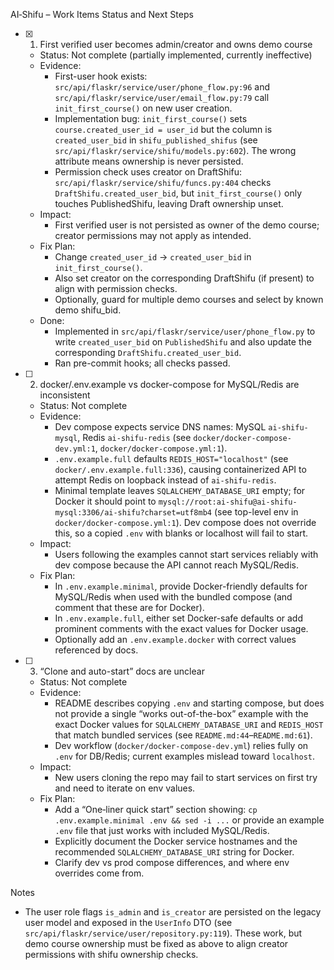 AI‑Shifu – Work Items Status and Next Steps

- [x] 1) First verified user becomes admin/creator and owns demo course
  - Status: Not complete (partially implemented, currently ineffective)
  - Evidence:
    - First-user hook exists: `src/api/flaskr/service/user/phone_flow.py:96` and `src/api/flaskr/service/user/email_flow.py:79` call `init_first_course()` on new user creation.
    - Implementation bug: `init_first_course()` sets `course.created_user_id = user_id` but the column is `created_user_bid` in `shifu_published_shifus` (see `src/api/flaskr/service/shifu/models.py:602`). The wrong attribute means ownership is never persisted.
    - Permission check uses creator on DraftShifu: `src/api/flaskr/service/shifu/funcs.py:404` checks `DraftShifu.created_user_bid`, but `init_first_course()` only touches PublishedShifu, leaving Draft ownership unset.
  - Impact:
    - First verified user is not persisted as owner of the demo course; creator permissions may not apply as intended.
  - Fix Plan:
    - Change `created_user_id` -> `created_user_bid` in `init_first_course()`.
    - Also set creator on the corresponding DraftShifu (if present) to align with permission checks.
    - Optionally, guard for multiple demo courses and select by known demo shifu_bid.
  - Done:
    - Implemented in `src/api/flaskr/service/user/phone_flow.py` to write `created_user_bid` on `PublishedShifu` and also update the corresponding `DraftShifu.created_user_bid`.
    - Ran pre-commit hooks; all checks passed.

- [ ] 2) docker/.env.example vs docker-compose for MySQL/Redis are inconsistent
  - Status: Not complete
  - Evidence:
    - Dev compose expects service DNS names: MySQL `ai-shifu-mysql`, Redis `ai-shifu-redis` (see `docker/docker-compose-dev.yml:1`, `docker/docker-compose.yml:1`).
    - `.env.example.full` defaults `REDIS_HOST="localhost"` (see `docker/.env.example.full:336`), causing containerized API to attempt Redis on loopback instead of `ai-shifu-redis`.
    - Minimal template leaves `SQLALCHEMY_DATABASE_URI` empty; for Docker it should point to `mysql://root:ai-shifu@ai-shifu-mysql:3306/ai-shifu?charset=utf8mb4` (see top-level env in `docker/docker-compose.yml:1`). Dev compose does not override this, so a copied `.env` with blanks or localhost will fail to start.
  - Impact:
    - Users following the examples cannot start services reliably with dev compose because the API cannot reach MySQL/Redis.
  - Fix Plan:
    - In `.env.example.minimal`, provide Docker-friendly defaults for MySQL/Redis when used with the bundled compose (and comment that these are for Docker).
    - In `.env.example.full`, either set Docker-safe defaults or add prominent comments with the exact values for Docker usage.
    - Optionally add an `.env.example.docker` with correct values referenced by docs.

- [ ] 3) “Clone and auto-start” docs are unclear
  - Status: Not complete
  - Evidence:
    - README describes copying `.env` and starting compose, but does not provide a single “works out-of-the-box” example with the exact Docker values for `SQLALCHEMY_DATABASE_URI` and `REDIS_HOST` that match bundled services (see `README.md:44`–`README.md:61`).
    - Dev workflow (`docker/docker-compose-dev.yml`) relies fully on `.env` for DB/Redis; current examples mislead toward `localhost`.
  - Impact:
    - New users cloning the repo may fail to start services on first try and need to iterate on env values.
  - Fix Plan:
    - Add a “One‑liner quick start” section showing: `cp .env.example.minimal .env && sed -i ...` or provide an example `.env` file that just works with included MySQL/Redis.
    - Explicitly document the Docker service hostnames and the recommended `SQLALCHEMY_DATABASE_URI` string for Docker.
    - Clarify dev vs prod compose differences, and where env overrides come from.

Notes
- The user role flags `is_admin` and `is_creator` are persisted on the legacy user model and exposed in the `UserInfo` DTO (see `src/api/flaskr/service/user/repository.py:119`). These work, but demo course ownership must be fixed as above to align creator permissions with shifu ownership checks.
